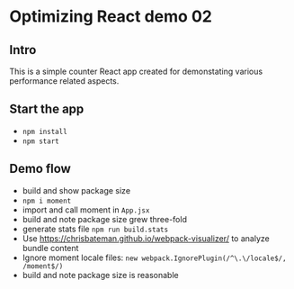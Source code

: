 # Optimizing React demo 02
## Intro
This is a simple counter React app created for demonstating various performance related aspects.

## Start the app
- `npm install`
- `npm start`

## Demo flow
- build and show package size
- `npm i moment`
- import and call moment in `App.jsx`
- build and note package size grew three-fold
- generate stats file `npm run build.stats`
- Use https://chrisbateman.github.io/webpack-visualizer/ to analyze bundle content
- Ignore moment locale files: `new webpack.IgnorePlugin(/^\.\/locale$/, /moment$/)`
- build and note package size is reasonable
